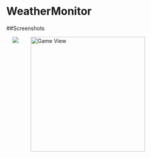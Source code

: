 # WeatherMonitor

##Screenshots

<img src="https://user-images.githubusercontent.com/40312017/68071762-bcc47900-fda3-11e9-81a5-3bbb2fb95ed0.png" align="left" hspace="16">

<img src="https://user-images.githubusercontent.com/40312017/68071763-bd5d0f80-fda3-11e9-80d7-9920061c26a7.png" width="300" alt="Game View" align="left" hspace="16">

